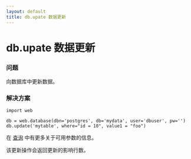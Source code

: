 ```yaml
---
layout: default
title: db.upate 数据更新
---
```


# db.upate 数据更新

### 问题

向数据库中更新数据。

### 解决方案

    import web
    
    db = web.database(dbn='postgres', db='mydata', user='dbuser', pw='')
    db.update('mytable', where="id = 10", value1 = "foo")

在 [查询](/cookbook/select) 中有更多关于可用参数的信息。


该更新操作会返回更新的影响行数。